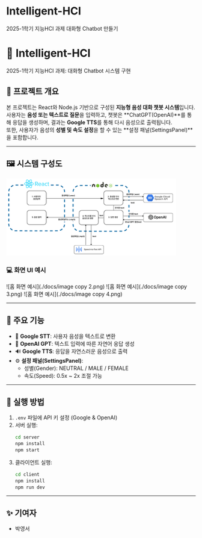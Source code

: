 # Intelligent-HCI
2025-1학기 지능HCI 과제 대화형 Chatbot 만들기

# 🧠 Intelligent-HCI

2025-1학기 지능HCI 과제: 대화형 Chatbot 시스템 구현

## 📌 프로젝트 개요

본 프로젝트는 React와 Node.js 기반으로 구성된 **지능형 음성 대화 챗봇 시스템**입니다. 사용자는 **음성 또는 텍스트로 질문**을 입력하고, 챗봇은 **ChatGPT(OpenAI)**를 통해 응답을 생성하며, 결과는 **Google TTS**를 통해 다시 음성으로 출력됩니다.  
또한, 사용자가 음성의 **성별 및 속도 설정**을 할 수 있는 **설정 패널(SettingsPanel)**을 포함합니다.

---

## 🖼️ 시스템 구성도

![시스템 흐름도](./docs/image.png)

### 💻 화면 UI 예시

![홈 화면 예시](./docs/image copy 2.png)
![홈 화면 예시](./docs/image copy 3.png)
![홈 화면 예시](./docs/image copy 4.png)

---

## 🧩 주요 기능

- 🎤 **Google STT**: 사용자 음성을 텍스트로 변환  
- 🤖 **OpenAI GPT**: 텍스트 입력에 따른 자연어 응답 생성  
- 🔊 **Google TTS**: 응답을 자연스러운 음성으로 출력  
- ⚙️ **설정 패널(SettingsPanel)**:  
  - 성별(Gender): NEUTRAL / MALE / FEMALE  
  - 속도(Speed): 0.5x ~ 2x 조절 가능  

---

## 🚀 실행 방법

1. `.env` 파일에 API 키 설정 (Google & OpenAI)
2. 서버 실행:
   ```bash
   cd server
   npm install
   npm start
   ```
3. 클라이언트 실행:
   ```bash
   cd client
   npm install
   npm run dev
   ```

---

## ✨ 기여자

- 박영서